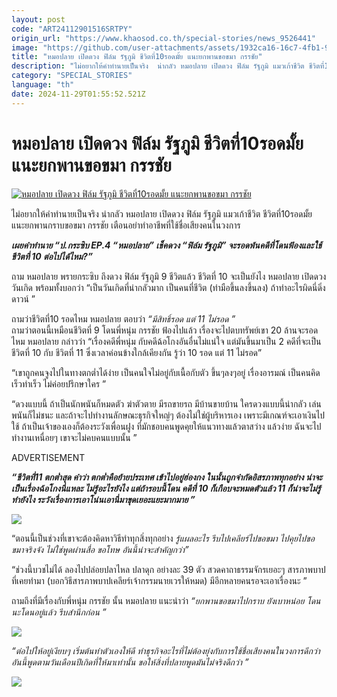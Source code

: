 ```yaml
---
layout: post
code: "ART24112901516SRTPY"
origin_url: "https://www.khaosod.co.th/special-stories/news_9526441"
image: "https://github.com/user-attachments/assets/1932ca16-16c7-4fb1-9709-a50e0a191605"
title: "หมอปลาย เปิดดวง ฟิล์ม รัฐภูมิ ชีวิตที่10รอดมั้ย แนะยกพานขอขมา กรรชัย"
description: "ไม่อยากให้คำทำนายเป็นจริง  น่ากลัว หมอปลาย เปิดดวง ฟิล์ม รัฐภูมิ แมวเก้าชีวิต ชีวิตที่10รอดมั้ย แนะยกพานกราบขอขมา กรรชัย เตือนอย่าทำอาชีพที่ใช้ชื่อเสียง"
category: "SPECIAL_STORIES"
language: "th"
date: 2024-11-29T01:55:52.521Z
---
```


# หมอปลาย เปิดดวง ฟิล์ม รัฐภูมิ ชีวิตที่10รอดมั้ย แนะยกพานขอขมา กรรชัย

[![หมอปลาย เปิดดวง ฟิล์ม รัฐภูมิ ชีวิตที่10รอดมั้ย แนะยกพานขอขมา กรรชัย](https://www.khaosod.co.th/wpapp/uploads/2024/11/filmmplai2911679998.jpg "หมอปลาย เปิดดวง ฟิล์ม รัฐภูมิ ชีวิตที่10รอดมั้ย แนะยกพานขอขมา กรรชัย")](https://www.khaosod.co.th/wpapp/uploads/2024/11/filmmplai2911679998.jpg)

ไม่อยากให้คำทำนายเป็นจริง น่ากลัว หมอปลาย เปิดดวง ฟิล์ม รัฐภูมิ แมวเก้าชีวิต ชีวิตที่10รอดมั้ย แนะยกพานกราบขอขมา กรรชัย เตือนอย่าทำอาชีพที่ใช้ชื่อเสียงคนในวงการ

_**เผยคำทำนาย “ป.กระซิบ EP.4 “หมอปลาย” เช็คดวง “ฟิล์ม รัฐภูมิ” จะรอดพ้นคดีที่โดนฟ้องและใช้ชีวิตที่ 10 ต่อไปได้ไหม?”**_

ถาม หมอปลาย พรายกระซิบ ถึงดวง ฟิล์ม รัฐภูมิ 9 ชีวิตแล้ว ชีวิตที่ 10 จะเป็นยังไง หมอปลาย เปิดดวงวันเกิด พร้อมทั้งบอกว่า “เป็นวันเกิดที่น่ากลัวมาก เป็นคนที่ชีวิต (ทำมือขึ้นลงขึ้นลง) ถ้าทำอะไรผิดนี่ดิ่งดาวน์ ”

ถามว่าชีวิตที่10 รอดไหม หมอปลาย ตอบว่า _“มีสิทธิ์รอด แต่ 11 ไม่รอด ”_  
ถามว่าตอนนี้เหมือนชีวิตที่ 9 โดนพี่หนุ่ม กรรชัย ฟ้องไปแล้ว เรื่องจะไปตบทรัพย์เขา 20 ล้านจะรอดไหม หมอปลาย กล่าวว่า “เรื่องคดีพี่หนุ่ม กับคดีฉ้อโกงอันอื่นไม่แน่ใจ แต่มันขึ้นมาเป็น 2 คดีที่จะเป็นชีวิตที่ 10 กับ ชีวิตที่ 11 ซึ่งเวลาค่อนข้างใกล้เคียงกัน รู้ว่า 10 รอด แต่ 11 ไม่รอด”

“เขาถูกคนจูงไปในทางตกต่ำได้ง่าย เป็นคนใจไม่อยู่กับเนื้อกับตัว ขึ้นๆลงๆอยู่ เรื่องอารมณ์ เป็นคนคิดเร็วทำเร็ว ไม่ค่อยปรึกษาใคร ”

“ดวงแบบนี้ ถ้าเป็นนักพนันก็หมดตัว ฆ่าตัวตาย มีรถขายรถ มีบ้านขายบ้าน ใครดวงแบบนี้น่ากลัว เล่นพนันก็ไม่ชนะ และถ้าจะไปทำงานลักษณะธุรกิจใหญ่ๆ ต้องไม่ใช่ผู้บริหารเอง เพราะมีเกณฑ์จะเอาเงินไปใช้ ถ้าเป็นเจ้าของเองก็ต้องระวังเพื่อนฝูง ที่มักชอบคนพูดคุยให้แนวทางแล้วตาสว่าง แล้วง่าย ฉันจะไปทำงานเหนื่อยๆ เขาจะไม่คบคนแบบนั้น ”

ADVERTISEMENT

**_“ชีวิตที่11 ตกต่ำสุด คำว่า ตกต่ำคือย้ายประเทศ เข้าไปอยู่ฮ่องกง ในนั้นถูกจำกัดอิสรภาพทุกอย่าง น่าจะเป็นเรื่องฉ้อโกงนี่แหละ ไม่รู้อะไรยังไง แต่ถ้ารอบนี้โดน คดีที่ 10 ก็เกือบจะหมดตัวแล้ว 11 ก็น่าจะไม่รู้ทำยังไง ระวังเรื่องการเอาโน่นเอานี่มาขุดเยอะแยะมากมาย ”_**

[![](https://www.khaosod.co.th/wpapp/uploads/2024/11/filmmplai2911671.jpg)](https://www.khaosod.co.th/wpapp/uploads/2024/11/filmmplai2911671.jpg)

“ตอนนี้เป็นช่วงที่เขาจะต้องคิดหาวิธีทำทุกสิ่งทุกอย่าง _รู้แผลอะไร รีบไปเคลียร์ไปขอขมา ไปคุยไปขอขมาจริงจัง ไม่ใช่พูดผ่านสื่อ ขอโทษ อันนี้น่าจะสำคัญกว่า”_

“ช่วงนี้บวชไม่ได้ ลองไปปล่อยปลาไหล ปลาดุก อย่างละ 39 ตัว สวดคาถาธรรมจักรเยอะๆ สารภาพบาปที่เคยทำมา (บอกวิธีสารภาพบาปเคลียร์เจ้ากรรมนายเวรให้หมด) มีอีกหลายคนรอจะเอาเรื่องนะ ”

ถามถึงที่มีเรื่องกับพี่หนุ่ม กรรชัย นั้น หมอปลาย แนะนำว่า _“ยกพานขอขมาไปกราบ ยังเบาหน่อย โดนนะโดนอยู่แล้ว รีบสำนึกก่อน ”_

[![](https://www.khaosod.co.th/wpapp/uploads/2024/11/filmmplai2911673.jpg)](https://www.khaosod.co.th/wpapp/uploads/2024/11/filmmplai2911673.jpg)

_“ต่อไปให้อยู่เงียบๆ เริ่มต้นทำตัวเองให้ดี ทำธุรกิจอะไรที่ไม่ต้องยุ่งกับการใช้ชื่อเสียงคนในวงการดีกว่า อันนี้พูดตามวันเดือนปีเกิดที่ให้มาเท่านั้น ขอให้สิ่งที่ปลายพูดมันไม่จริงดีกว่า ”_

[![](https://www.khaosod.co.th/wpapp/uploads/2024/11/filmmplai2911672.jpg)](https://www.khaosod.co.th/wpapp/uploads/2024/11/filmmplai2911672.jpg)